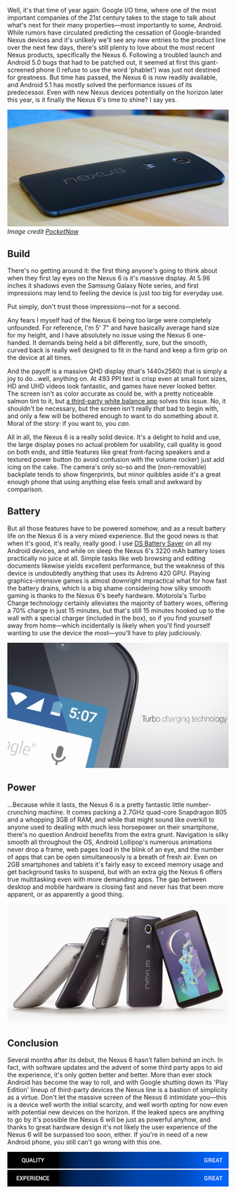 <!--t Motorola Nexus 6 - Bigger Really is Better (Review) t-->
<!--tag 2015,archive,mobile,reviews,tech,thinkboxly tag-->
<!--image /content/images/motorola-nexus-6-bigger-really-is-better/N6-moreeverything-16005B15D-1024x552.jpg image-->
  
Well, it's that time of year again: Google I/O time, where one of the most important companies of the 21st century takes to the stage to talk about what's next for their many properties—most importantly to some, Android. While rumors have circulated predicting the cessation of Google-branded Nexus devices and it's unlikely we'll see any new entries to the product line over the next few days, there's still plenty to love about the most recent Nexus products, specifically the Nexus 6. Following a troubled launch and Android 5.0 bugs that had to be patched out, it seemed at first this giant-screened phone (I refuse to use the word 'phablet') was just not destined for greatness. But time has passed, the Nexus 6 is now readily available, and Android 5.1 has mostly solved the performance issues of its predecessor. Even with new Nexus devices potentially on the horizon later this year, is it finally the Nexus 6's time to shine? I say yes.  
  
[![](/content/images/motorola-nexus-6-bigger-really-is-better/nexus-6-desk5B15D.jpg)](/content/images/motorola-nexus-6-bigger-really-is-better/nexus-6-desk5B15D.jpg)  
_Image credit [PocketNow](http://pocketnow.com)_  

## Build

  
There's no getting around it: the first thing anyone's going to think about when they first lay eyes on the Nexus 6 is it's massive display. At 5.96 inches it shadows even the Samsung Galaxy Note series, and first impressions may lend to feeling the device is just _too_ big for everyday use.  
  
Put simply, don't trust those impressions—not for a second.  
  
Any fears I myself had of the Nexus 6 being too large were completely unfounded. For reference, I'm 5' 7" and have basically average hand size for my height, and I have absolutely no issue using the Nexus 6 one-handed. It demands being held a bit differently, sure, but the smooth, curved back is really well designed to fit in the hand and keep a firm grip on the device at all times.  
  
And the payoff is a massive QHD display (that's 1440x2560) that is simply a joy to do...well, anything on. At 493 PPI text is crisp even at small font sizes, HD and UHD videos look fantastic, and games have never looked better. The screen isn't as color accurate as could be, with a pretty noticeable salmon tint to it, but [a third-party white balance app](https://play.google.com/store/apps/details?id=co.uk.quickdoc.screenbalance) solves this issue. No, it shouldn't be necessary, but the screen isn't really _that_ bad to begin with, and only a few will be bothered enough to want to do something about it. Moral of the story: if you want to, you _can_.  
  
All in all, the Nexus 6 is a really solid device. It's a delight to hold and use, the large display poses no actual problem for usability, call quality is good on both ends, and little features like great front-facing speakers and a textured power button (to avoid confusion with the volume rocker) just add icing on the cake. The camera's only so-so and the (non-removable) backplate tends to show fingerprints, but minor quibbles aside it's a great enough phone that using anything else feels small and awkward by comparison.  
  

## Battery

  
But all those features have to be powered somehow, and as a result battery life on the Nexus 6 is a very mixed experience. But the good news is that when it's good, it's really, really good. I use [DS Battery Saver](https://play.google.com/store/apps/details?id=com.rootuninstaller.batrsaver) on all my Android devices, and while on sleep the Nexus 6's 3220 mAh battery loses practically no juice at all. Simple tasks like web browsing and editing documents likewise yields excellent performance, but the weakness of this device is undoubtedly anything that uses its Adreno 420 GPU. Playing graphics-intensive games is almost downright impractical what for how fast the battery drains, which is a big shame considering how silky smooth gaming is thanks to the Nexus 6's beefy hardware. Motorola's Turbo Charge technology certainly alleviates the majority of battery woes, offering a 70% charge in just 15 minutes, but that's still 15 minutes hooked up to the wall with a special charger (included in the box), so if you find yourself away from home—which incidentally is likely when you'll find yourself wanting to use the device the most—you'll have to play judiciously.  
  
[![](/content/images/motorola-nexus-6-bigger-really-is-better/google_nexus_6_battery5B15D.jpg)](/content/images/motorola-nexus-6-bigger-really-is-better/google_nexus_6_battery5B15D.jpg)  
  

## Power

  
...Because while it lasts, the Nexus 6 is a pretty fantastic little number-crunching machine. It comes packing a 2.7GHz quad-core Snapdragon 805 and a whopping 3GB of RAM, and while that might sound like overkill to anyone used to dealing with much less horsepower on their smartphone, there's no question Android benefits from the extra grunt. Navigation is silky smooth all throughout the OS, Android Lollipop's numerous animations never drop a frame, web pages load in the blink of an eye, and the number of apps that can be open simultaneously is a breath of fresh air. Even on 2GB smartphones and tablets it's fairly easy to exceed memory usage and get background tasks to suspend, but with an extra gig the Nexus 6 offers true multitasking even with more demanding apps. The gap between desktop and mobile hardware is closing fast and never has that been more apparent, or as apparently a good thing.  
  
![](/content/images/motorola-nexus-6-bigger-really-is-better/N6-moreeverything-16005B15D-1024x552.jpg)  
  

## Conclusion

  
Several months after its debut, the Nexus 6 hasn't fallen behind an inch. In fact, with software updates and the advent of some third party apps to aid the experience, it's only gotten better and better. More than ever stock Android has become the way to roll, and with Google shutting down its 'Play Edition' lineup of third-party devices the Nexus line is a bastion of simplicity as a virtue. Don't let the massive screen of the Nexus 6 intimidate you—this is a device well worth the initial scarcity, and well worth opting for now even with potential new devices on the horizon. If the leaked specs are anything to go by it's possible the Nexus 6 will be just as powerful anyhow, and thanks to great hardware design it's not likely the user experience of the Nexus 6 will be surpassed too soon, either. If you're in need of a new Android phone, you still can't go wrong with this one.  
  
![](/content/images/motorola-nexus-6-bigger-really-is-better/scorebar-q-great.png)  
![](/content/images/motorola-nexus-6-bigger-really-is-better/scorebar-x-great.png)
